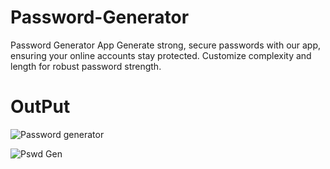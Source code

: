 # Password-Generator
Password Generator App
Generate strong, secure passwords with our app, ensuring your online accounts stay protected. Customize complexity and length for robust password strength.
# OutPut
![Password generator](https://github.com/TilakRaj28/Password-Generator/assets/122775556/86a916c8-80e4-4ac5-a935-095e15c9d422)


![Pswd Gen ](https://github.com/TilakRaj28/Password-Generator/assets/122775556/b59f40f8-c058-4333-8a70-78dc8440cc5c)
